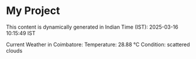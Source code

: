# My Project

This content is dynamically generated in Indian Time (IST): 2025-03-16 10:15:49 IST


Current Weather in Coimbatore:
Temperature: 28.88 °C
Condition: scattered clouds
